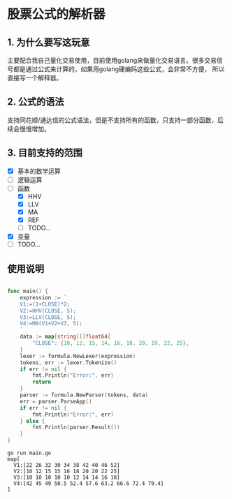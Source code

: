 # 股票公式的解析器

## 1. 为什么要写这玩意
主要配合我自己量化交易使用，目前使用golang来做量化交易语言。很多交易信号都是通过公式来计算的，如果用golang硬编码这些公式，会非常不方便，
所以直接写一个解释器。

## 2. 公式的语法
支持同花顺/通达信的公式语法，但是不支持所有的函数，只支持一部分函数，后续会慢慢增加。

## 3. 目前支持的范围
- [x] 基本的数学运算
- [ ] 逻辑运算
- [ ] 函数
  - [x] HHV
  - [x] LLV
  - [x] MA
  - [x] REF
  - [ ] TODO...
- [X] 变量
- [ ] TODO...

## 使用说明
```go

func main() {
	expression := `
	V1:=(1+CLOSE)*2;
	V2:=HHV(CLOSE, 5);
	V3:=LLV(CLOSE, 5);
	V4:=MA(V1+V2+V3, 5);
	`
	data := map[string][]float64{
		"CLOSE": {10, 12, 15, 14, 16, 18, 20, 19, 22, 25},
	}
	lexer := formula.NewLexer(expression)
	tokens, err := lexer.Tokenize()
	if err != nil {
		fmt.Println("Error:", err)
		return
	}
	parser := formula.NewParser(tokens, data)
	err = parser.ParseApp()
	if err != nil {
		fmt.Println("Error:", err)
	} else {
		fmt.Println(parser.Result())
	}
}
```
```shell
go run main.go
map[
  V1:[22 26 32 30 34 38 42 40 46 52]
  V2:[10 12 15 15 16 18 20 20 22 25]
  V3:[10 10 10 10 10 12 14 14 16 18]
  V4:[42 45 49 50.5 52.4 57.6 63.2 66.6 72.4 79.4]
]
```
